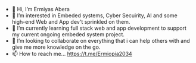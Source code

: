 - 👋 Hi, I’m Ermiyas Abera
- 👀 I’m interested in Embeded systems, Cyber Secuirity, AI and some high-end Web and App dev't sprinkled on them.
- 🌱 I’m currently learning full stack web and app development to support my current ongoing embeded system project.
- 💞️ I’m looking to collaborate on everything that i can help others with and give me more knowledge on the go.
- 📫 How to reach me... https://t.me/Ermiopia2034 
